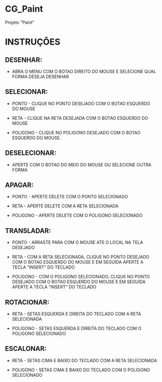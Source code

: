 # CG_Paint
Projeto "Paint"

# INSTRUÇÕES

## DESENHAR:

- ABRA O MENU COM O BOTAO DIREITO DO MOUSE E SELECIONE QUAL FORMA DESEJA DESENHAR

## SELECIONAR: 

- PONTO - CLIQUE NO PONTO DESEJADO COM O BOTAO ESQUERDO DO MOUSE

- RETA - CLIQUE NA RETA DESEJADA COM O BOTAO ESQUERDO DO MOUSE

- POLIGONO - CLIQUE NO POLIGONO DESEJADO COM O BOTAO ESQUERDO DO MOUSE.

## DESELECIONAR:

- APERTE COM O BOTAO DO MEIO DO MOUSE OU SELECIONE OUTRA FORMA

## APAGAR:

- PONTO - APERTE DELETE COM O PONTO SELECIONADO

- RETA - APERTE DELETE COM A RETA SELECIONADA

- POLIGONO - APERTE DELETE COM O POLIGONO SELECIONADO

## TRANSLADAR:

- PONTO - ARRASTE PARA COM O MOUSE ATE O LOCAL NA TELA DESEJADO

- RETA - COM A RETA SELECIONADA, CLIQUE NO PONTO DESEJADO COM O BOTAO ESQUERDO DO MOUSE E EM SEGUIDA APERTE A TECLA "INSERT" DO TECLADO

- POLIGONO - COM O POLIGONO SELECIONADO, CLIQUE NO PONTO DESEJADO COM O BOTAO ESQUERDO DO MOUSE E EM SEGUIDA APERTE A TECLA "INSERT" DO TECLADO

## ROTACIONAR:

- RETA - SETAS ESQUERDA E DIREITA DO TECLADO COM A RETA SELECIONADA

- POLIGONO - SETAS ESQUERDA E DIREITA DO TECLADO COM O POLIGONO SELECIONADO

## ESCALONAR:

- RETA - SETAS CIMA E BAIXO DO TECLADO COM A RETA SELECIONADA

- POLIGONO - SETAS CIMA E BAIXO DO TECLADO COM O POLIGONO SELECIONADO
